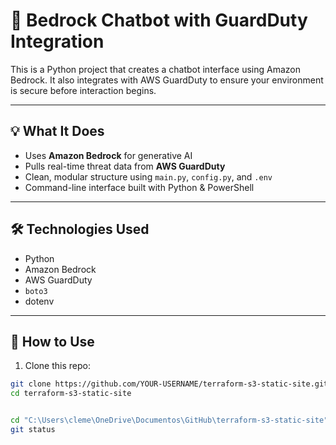 # 🤖 Bedrock Chatbot with GuardDuty Integration

This is a Python project that creates a chatbot interface using Amazon Bedrock. It also integrates with AWS GuardDuty to ensure your environment is secure before interaction begins.

---

## 💡 What It Does

- Uses **Amazon Bedrock** for generative AI
- Pulls real-time threat data from **AWS GuardDuty**
- Clean, modular structure using `main.py`, `config.py`, and `.env`
- Command-line interface built with Python & PowerShell

---

## 🛠️ Technologies Used

- Python
- Amazon Bedrock
- AWS GuardDuty
- `boto3`
- dotenv

---

## 🚀 How to Use

1. Clone this repo:
```bash
git clone https://github.com/YOUR-USERNAME/terraform-s3-static-site.git
cd terraform-s3-static-site


cd "C:\Users\cleme\OneDrive\Documentos\GitHub\terraform-s3-static-site"
git status

